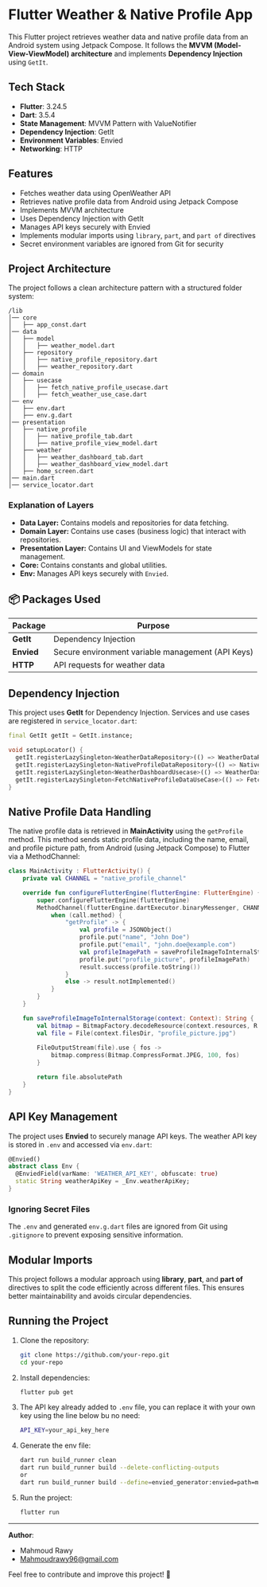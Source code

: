 # Flutter Weather & Native Profile App

This Flutter project retrieves weather data and native profile data from an Android system using Jetpack Compose. It follows the **MVVM (Model-View-ViewModel) architecture** and implements **Dependency Injection** using `GetIt`.

## Tech Stack
- **Flutter**: 3.24.5
- **Dart**: 3.5.4
- **State Management**: MVVM Pattern with ValueNotifier
- **Dependency Injection**: GetIt
- **Environment Variables**: Envied
- **Networking**: HTTP

## Features
- Fetches weather data using OpenWeather API
- Retrieves native profile data from Android using Jetpack Compose
- Implements MVVM architecture
- Uses Dependency Injection with GetIt
- Manages API keys securely with Envied
- Implements modular imports using `library`, `part`, and `part of` directives
- Secret environment variables are ignored from Git for security

## Project Architecture
The project follows a clean architecture pattern with a structured folder system:

```
/lib
│── core
│   ├── app_const.dart
│── data
│   ├── model
│   │   ├── weather_model.dart
│   ├── repository
│   │   ├── native_profile_repository.dart
│   │   ├── weather_repository.dart
│── domain
│   ├── usecase
│   │   ├── fetch_native_profile_usecase.dart
│   │   ├── fetch_weather_use_case.dart
│── env
│   ├── env.dart
│   ├── env.g.dart
│── presentation
│   ├── native_profile
│   │   ├── native_profile_tab.dart
│   │   ├── native_profile_view_model.dart
│   ├── weather
│   │   ├── weather_dashboard_tab.dart
│   │   ├── weather_dashboard_view_model.dart
│   ├── home_screen.dart
│── main.dart
│── service_locator.dart
```

### Explanation of Layers
- **Data Layer:** Contains models and repositories for data fetching.
- **Domain Layer:** Contains use cases (business logic) that interact with repositories.
- **Presentation Layer:** Contains UI and ViewModels for state management.
- **Core:** Contains constants and global utilities.
- **Env:** Manages API keys securely with `Envied`.

## 📦 Packages Used
| Package  | Purpose  |
|----------|----------|
| **GetIt**  | Dependency Injection |
| **Envied** | Secure environment variable management (API Keys) |
| **HTTP** | API requests for weather data |


## Dependency Injection
This project uses **GetIt** for Dependency Injection. Services and use cases are registered in `service_locator.dart`:

```dart
final GetIt getIt = GetIt.instance;

void setupLocator() {
  getIt.registerLazySingleton<WeatherDataRepository>(() => WeatherDataRepositoryImpl());
  getIt.registerLazySingleton<NativeProfileDataRepository>(() => NativeProfileDataRepositoryImpl());
  getIt.registerLazySingleton<WeatherDashboardUsecase>(() => WeatherDashboardUsecase(getIt<WeatherDataRepository>()));
  getIt.registerLazySingleton<FetchNativeProfileDataUseCase>(() => FetchNativeProfileDataUseCase(getIt<NativeProfileDataRepository>()));
}
```


## Native Profile Data Handling
The native profile data is retrieved in **MainActivity** using the `getProfile` method. This method sends static profile data, including the name, email, and profile picture path, from Android (using Jetpack Compose) to Flutter via a MethodChannel:

```kotlin
class MainActivity : FlutterActivity() {
    private val CHANNEL = "native_profile_channel"

    override fun configureFlutterEngine(flutterEngine: FlutterEngine) {
        super.configureFlutterEngine(flutterEngine)
        MethodChannel(flutterEngine.dartExecutor.binaryMessenger, CHANNEL).setMethodCallHandler { call, result ->
            when (call.method) {
                "getProfile" -> {
                    val profile = JSONObject()
                    profile.put("name", "John Doe")
                    profile.put("email", "john.doe@example.com")
                    val profileImagePath = saveProfileImageToInternalStorage(this)
                    profile.put("profile_picture", profileImagePath)
                    result.success(profile.toString())
                }
                else -> result.notImplemented()
            }
        }
    }

    fun saveProfileImageToInternalStorage(context: Context): String {
        val bitmap = BitmapFactory.decodeResource(context.resources, R.drawable.profile_picture)
        val file = File(context.filesDir, "profile_picture.jpg")
        
        FileOutputStream(file).use { fos ->
            bitmap.compress(Bitmap.CompressFormat.JPEG, 100, fos)
        }

        return file.absolutePath
    }
}
```

## API Key Management
The project uses **Envied** to securely manage API keys. The weather API key is stored in `.env` and accessed via `env.dart`:

```dart
@Envied()
abstract class Env {
  @EnviedField(varName: 'WEATHER_API_KEY', obfuscate: true)
  static String weatherApiKey = _Env.weatherApiKey;
}
```

### Ignoring Secret Files
The `.env` and generated `env.g.dart` files are ignored from Git using `.gitignore` to prevent exposing sensitive information.

## Modular Imports
This project follows a modular approach using **library**, **part**, and **part of** directives to split the code efficiently across different files. This ensures better maintainability and avoids circular dependencies.

## Running the Project
1. Clone the repository:
   ```sh
   git clone https://github.com/your-repo.git
   cd your-repo
   ```
2. Install dependencies:
   ```sh
   flutter pub get
   ```
3. The API key already added to `.env` file, you can replace it with your own key using the line below bu no need:
   ```sh
   API_KEY=your_api_key_here
   ```
4. Generate the env file:
   ```sh
   dart run build_runner clean
   dart run build_runner build --delete-conflicting-outputs
   or 
   dart run build_runner build --define=envied_generator:envied=path=my_other.env
   ```
5. Run the project:
   ```sh
   flutter run
   ```


---
**Author**: 
- Mahmoud Rawy
- Mahmoudrawy96@gmail.com

Feel free to contribute and improve this project! 🚀
